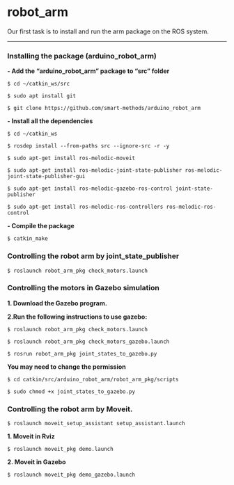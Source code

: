 # robot_arm
Our first task is to install and run the arm package on the ROS system.

***
### Installing the package (arduino_robot_arm)

**- Add the “arduino_robot_arm” package to “src” folder**

`$ cd ~/catkin_ws/src`

`$ sudo apt install git`

`$ git clone https://github.com/smart-methods/arduino_robot_arm `

**- Install all the dependencies**

`$ cd ~/catkin_ws`

`$ rosdep install --from-paths src --ignore-src -r -y`

`$ sudo apt-get install ros-melodic-moveit`

`$ sudo apt-get install ros-melodic-joint-state-publisher ros-melodic-joint-state-publisher-gui`

`$ sudo apt-get install ros-melodic-gazebo-ros-control joint-state-publisher`

`$ sudo apt-get install ros-melodic-ros-controllers ros-melodic-ros-control`

**- Compile the package**

`$ catkin_make`

### Controlling the robot arm by joint_state_publisher

`$ roslaunch robot_arm_pkg check_motors.launch`

### Controlling the motors in Gazebo simulation

**1. Download the Gazebo program.**

**2.Run the following instructions to use gazebo:**

`$ roslaunch robot_arm_pkg check_motors.launch`

`$ roslaunch robot_arm_pkg check_motors_gazebo.launch`

`$ rosrun robot_arm_pkg joint_states_to_gazebo.py`

**You may need to change the permission**

`$ cd catkin/src/arduino_robot_arm/robot_arm_pkg/scripts`
	
`$ sudo chmod +x joint_states_to_gazebo.py`

### Controlling the robot arm by Moveit.

`$ roslaunch moveit_setup_assistant setup_assistant.launch`

**1. Moveit in Rviz**

`$ roslaunch moveit_pkg demo.launch`

**2. Moveit in Gazebo**

`$ roslaunch moveit_pkg demo_gazebo.launch`
